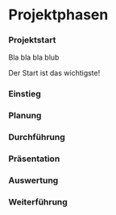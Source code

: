 # Projektphasen

### Projektstart

Bla bla bla blub

Der Start ist das wichtigste!

### Einstieg

### Planung

### Durchführung

### Präsentation

### Auswertung

### Weiterführung

